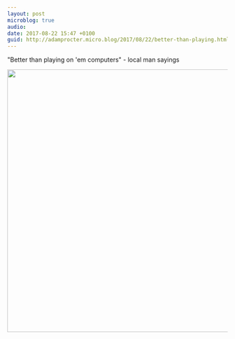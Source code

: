 ```yaml
---
layout: post
microblog: true
audio: 
date: 2017-08-22 15:47 +0100
guid: http://adamprocter.micro.blog/2017/08/22/better-than-playing.html
---
```

"Better than playing on 'em computers" - local man sayings

<img src="http://discursive.adamprocter.co.uk/uploads/2017/1705c1fa8d.jpg" width="600" height="600" />
